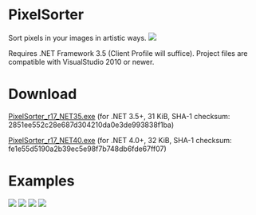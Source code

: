 PixelSorter
===========
Sort pixels in your images in artistic ways.
![](http://i.imgur.com/hkZACBk.png)

Requires .NET Framework 3.5 (Client Profile will suffice). Project files are compatible with VisualStudio 2010 or newer.

Download
===========
[PixelSorter_r17_NET35.exe](http://matvei.org/pixelsorter/PixelSorter_r17_NET35.exe) (for .NET 3.5+, 31 KiB, SHA-1 checksum: 2851ee552c28e687d304210da0e3de993838f1ba)

[PixelSorter_r17_NET40.exe](http://matvei.org/pixelsorter/PixelSorter_r17_NET35.exe) (for .NET 4.0+, 32 KiB, SHA-1 checksum: fe1e55d5190a2b39ec5e98f7b748db6fde67ff07)

Examples
===========
![](http://i.imgur.com/o7c9qma.png)
![](http://i.imgur.com/obJyUau.png)
![](http://i.imgur.com/o51vIYA.png)
![](http://i.imgur.com/cKHOeEK.png)
